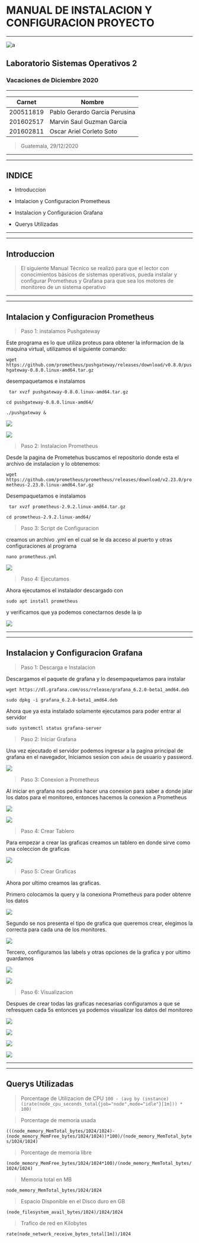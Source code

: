 # MANUAL DE INSTALACION Y CONFIGURACION PROYECTO
---
![a](./images/Logo.png)
## Laboratorio Sistemas Operativos 2
### Vacaciones de Diciembre 2020
---

| Carnet | Nombre |
| ------ | ------ |
|200511819     |     Pablo Gerardo Garcia Perusina |
|201602517     |     Marvin Saul Guzman Garcia|
|201602811     |     Oscar Ariel Corleto Soto|



> Guatemala, 29/12/2020

---
---
## INDICE

- Introduccion

- Intalacion y Configuracion Prometheus

- Instalacion y Configuracion Grafana

- Querys Utilizadas

---
---
## Introduccion

> El siguiente Manual Técnico se realizó para que el lector con conocimientos básicos de sistemas operativos, pueda instalar y configurar Prometheus y Grafana para que sea los motores de monitoreo de un sistema operativo

---
---
## Intalacion y Configuracion Prometheus

> Paso 1: instalamos Pushgateway

Este programa es lo que utiliza proteus para obtener la informacion de la maquina virtual, utilizamos el siguiente comando:

`wget https://github.com/prometheus/pushgateway/releases/download/v0.8.0/pushgateway-0.8.0.linux-amd64.tar.gz`

desempaquetamos e instalamos

` tar xvzf pushgateway-0.8.0.linux-amd64.tar.gz`

` cd pushgateway-0.8.0.linux-amd64/   `

` ./pushgateway & `

![](./images/pr1.jpg)

![](./images/pr4.jpg)

>Paso 2: Instalacion Prometheus

Desde la pagina de Prometehus buscamos el repositorio donde esta el archivo de instalacion y lo obtenemos:

` wget https://github.com/prometheus/prometheus/releases/download/v2.23.0/prometheus-2.23.0.linux-amd64.tar.gz `

Desempaquetamos e instalamos

` tar xvzf prometheus-2.9.2.linux-amd64.tar.gz`

` cd prometheus-2.9.2.linux-amd64/  `

>Paso 3: Script de Configuracion

creamos un archivo .yml en el cual se le da acceso al puerto y otras configuraciones al programa

`nano prometheus.yml`

![](./images/pr2.jpg)

>Paso 4: Ejecutamos

Ahora ejecutamos el instalador descargado con

`sudo apt install prometheus`

y verificamos que ya podemos conectarnos desde la ip

![](./images/pr3.jpg)

---
---
## Instalacion y Configuracion Grafana

>Paso 1: Descarga e Instalacion

Descargamos el paquete de grafana y lo desempaquetamos para instalar

`wget https://dl.grafana.com/oss/release/grafana_6.2.0-beta1_amd64.deb`

`sudo dpkg -i grafana_6.2.0-beta1_amd64.deb`

Ahora que ya esta instalado solamente ejecutamos para poder entrar al servidor

`sudo systemctl status grafana-server`

>Paso 2: Iniciar Grafana

Una vez ejecutado el servidor podemos ingresar a la pagina principal de grafana en el navegador, Iniciamos sesion con `admin` de usuario y password.

![](./images/pr5.jpg)

> Paso 3: Conexion a Prometheus

Al iniciar en grafana nos pedira hacer una conexion para saber a donde jalar los datos para el monitoreo, entonces hacemos la conexion a Prometheus

![](./images/conectar.jpg)

![](./images/conectar2.jpg)

>Paso 4: Crear Tablero

Para empezar a crear las graficas creamos un tablero en donde sirve como una coleccion de graficas

 ![](./images/crearpanel.jpg)

>Paso 5: Crear Graficas

Ahora  por ultimo creamos las graficas.

Primero colocamos la query y la conexiona Prometheus para poder obtenre los datos

![](./images/gp2.jpg)

Segundo se nos presenta el tipo de grafica que queremos crear, elegimos la correcta para cada una de los monitores.

![](./images/gp3.jpg)

Tercero, configuramos las labels y otras opciones de la grafica y por ultimo guardamos

![](./images/gp4.jpg)

![](./images/pg5.jpg)

>Paso 6: Visualizacion

Despues de crear todas las graficas necesarias configuramos a que se refresquen cada 5s entonces ya podemos visualizar los datos del monitoreo

![](./images/cpu.jpg)

![](./images/ram.jpg)

![](./images/disco.jpg)

![](./images/red.jpg)


---
---
## Querys Utilizadas

>Porcentage de Utilizacion de CPU
`100 - (avg by (instance) (irate(node_cpu_seconds_total{job="node",mode="idle"}[1m])) * 100)`

>Porcentage de memoria usada

`(((node_memory_MemTotal_bytes/1024/1024)-(node_memory_MemFree_bytes/1024/1024))*100)/(node_memory_MemTotal_bytes/1024/1024)`

>Porcentage de memoria libre

`(node_memory_MemFree_bytes/1024/1024*100)/(node_memory_MemTotal_bytes/1024/1024)`

>Memoria total en MB

`node_memory_MemTotal_bytes/1024/1024`

>Espacio Disponible en el Disco duro en GB

`(node_filesystem_avail_bytes/1024)/1024/1024`

>Trafico de red en Kilobytes

`rate(node_network_receive_bytes_total[1m])/1024`
